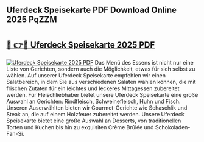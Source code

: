 ## Uferdeck Speisekarte PDF Download Online 2025 PqZZM

# <h2><a href="http://gcacwx.nevu.top/?p=Uferdeck+Speisekarte">🔗 👉🔴 Uferdeck Speisekarte 2025 PDF</a></h2>

[![Uferdeck Speisekarte 2025 PDF](https://i.imgur.com/dBaPXMq.png)](http://gcacwx.nevu.top/?p=Uferdeck+Speisekarte)
Das Menü des Essens ist nicht nur eine Liste von Gerichten, sondern auch die Möglichkeit, etwas für sich selbst zu wählen. Auf unserer Uferdeck Speisekarte empfehlen wir einen Salatbereich, in dem Sie aus verschiedenen Salaten wählen können, die mit frischen Zutaten für ein leichtes und leckeres Mittagessen zubereitet werden. Für Fleischliebhaber bietet unsere Uferdeck Speisekarte eine große Auswahl an Gerichten: Rindfleisch, Schweinefleisch, Huhn und Fisch. Unseren Auserwählten bieten wir Gourmet-Gerichte wie Schaschlik und Steak an, die auf einem Holzfeuer zubereitet werden. Unsere Uferdeck Speisekarte bietet eine große Auswahl an Desserts, von traditionellen Torten und Kuchen bis hin zu exquisiten Crème Brûlée und Schokoladen-Fan-Si.
